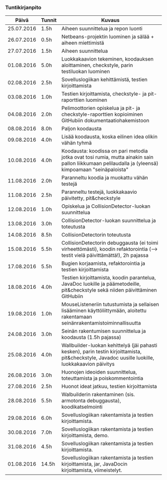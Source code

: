 ### Tuntikirjanpito
Päivä | Tunnit | Kuvaus
--------------- | ----- | ------
25.07.2016 | 1.5h | Aiheen suunnittelua ja repon luonti
26.07.2016 | 0.5h | Netbeans-projektin luominen ja sälää + aiheen miettimistä
27.07.2016 | 1.5h | Aiheen suunnittelua
01.08.2016 | 5.0h | Luokkakaavion tekeminen, koodauksen aloittaminen, checkstyle, parin testiluokan luominen
02.08.2016 | 2.5h | Sovelluslogiikan kehittämistä, testien kirjoittamista
03.08.2016 | 1.0h | Testien kirjoittamista, checkstyle- ja pit-raporttien luominen
04.08.2016 | 2.0h | Pelimoottorien opiskelua ja pit- ja checkstyle-raporttien kopioiminen GitHubiin dokumentaatiohakemistoon
08.08.2016 | 8.0h | Paljon koodausta
09.08.2016 | 4.0h | Lisää koodausta, koska  eilinen idea olikin vähän tyhmä
10.08.2016 | 4.0h | Koodausta: koodissa on pari metodia jotka ovat tosi rumia, mutta ainakin sain pallon liikkumaan pelilaudalla ja (yleensä) kimpoamaan "seinäpaloista"
11.08.2016 | 2.0h | Paranneltu koodia ja muokattu vähän testejä
11.08.2016 | 2.5h | Paranneltu testejä, luokkakaavio päivitetty, pit&checkstyle
12.08.2016 | 1.0h | Opiskelua ja CollisionDetector-luokan suunnittelua
13.08.2016 | 3.0h | CollisionDetector-luokan suunnittelua ja toteutusta
14.08.2016 | 8.5h | CollisionDetectorin toteutusta
15.08.2016 | 5.5h | CollisionDetectorin debuggausta (ei toimi virheettömästi), koodin refaktorointia (--> testit vielä päivittämättä!), 2h pajassa
17.08.2016 | 5.5h | Bugien korjaamista, refaktorointia ja testien kirjoittamista
18.08.2016 | 4.0h | Testien kirjoittamista, koodin parantelua, JavaDoc luokille ja päämetodeille, pit&checkstyle sekä niiden päivittäminen GitHubiin
19.08.2016 | 1.0h | MouseListeneriin tutustumista ja sellaisen lisääminen käyttöliittymään, aloitettu rakentamaan seinänrakentamistoiminnallisuutta
24.08.2016 | 3.0h | Seinän rakentumisen suunnittelua ja koodausta (1.5h pajassa)
25.08.2016 | 4.0h | Wallbuilder-luokan kehittelyä (jäi pahasti kesken), parin testin kirjoittamista, pit&checkstyle, Javadoc uusille luokille, luokkakaavion päivitys
26.08.2016 | 3.0h | Huonojen ideoiden suunnittelua, toteuttamista ja poiskommentointia
27.08.2016 | 2.5h | Huonot ideat jatkuu, testien kirjoittamista
28.08.2016 | 5.5h | Walbuilderin rakentaminen (sis. armotonta debuggausta), koodikatselmointi
29.08.2016 | 6.0h | Sovelluslogiikan rakentamista ja testien kirjoittamista.
30.08.2016 | 7.0h | Sovelluslogiikan rakentamista ja testien kirjoittamista, demo. 
31.08.2016 | 4.5h | Sovelluslogiikan rakentamista ja testien kirjoittamista. 
01.08.2016 | 14.5h | Sovelluslogiikan rakentamista ja testien kirjoittamista, jar, JavaDocin kirjoittamista, viimeistelyt.

